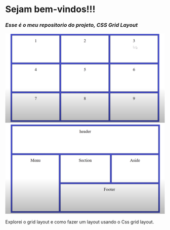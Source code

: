 <!--
# CSS_Grid_Layout
Explorei o Grid Layout e como fazer um layout r CSS GridLayout
-->

<h1> 
  Sejam bem-vindos!!!
</h1>
<h3>
  <em>
  Esse é o meu repositorio do projeto, 
  <strong> CSS Grid Layout </strong>
  </em>
</h3>  

![](https://github.com/Diegojfsr/CSS_Grid_Layout/blob/main/Img/Captura%20de%20tela%202023-03-26%20124721.png)
![](https://github.com/Diegojfsr/CSS_Grid_Layout/blob/main/Img/Captura%20de%20tela%202023-03-26%20124744.png)

Explorei o grid layout e como fazer um layout usando o Css grid layout.





